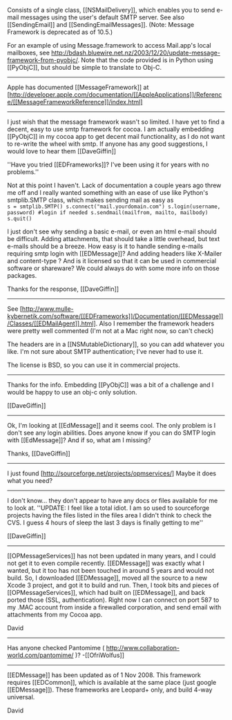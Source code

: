 

Consists of a single class, [[NSMailDelivery]], which enables you to send e-mail messages using the user's default SMTP server. See also [[SendingEmail]] and [[SendingEmailMessages]]. (Note: Message Framework is deprecated as of 10.5.)


For an example of using Message.framework to access Mail.app's local mailboxes, see http://bdash.bluewire.net.nz/2003/12/20/update-message-framework-from-pyobjc/.  Note that the code provided is in Python using [[PyObjC]], but should be simple to translate to Obj-C.

----

Apple has documented [[MessageFramework]] at [http://developer.apple.com/documentation/[[AppleApplications]]/Reference/[[MessageFrameworkReference]]/index.html]

----

I just wish that the message framework wasn't so limited. I have yet to find a decent, easy to use smtp framework for cocoa. I am actually embedding [[PyObjC]] in my cocoa app to get decent mail functionality, as I do not want to re-write the wheel with smtp. If anyone has any good suggestions, I would love to hear them
[[DaveGiffin]]

''Have you tried [[EDFrameworks]]? I've been using it for years with no problems.''

Not at this point I haven't. Lack of documentation a couple years ago threw me off and I really wanted something with an ease of use like Python's smtplib.SMTP class, which makes sending mail as easy as
<code>
s = smtplib.SMTP()
s.connect("mail.yourdomain.com")
s.login(username, password) #login if needed
s.sendmail(mailfrom, mailto, mailbody)
s.quit()
</code>

I just don't see why sending a basic e-mail, or even an html e-mail should be difficult. Adding attachments, that should take a little overhead, but text e-mails should be a breeze. 
How easy is it to handle sending e-mails requiring smtp login with [[EDMessage]]? And adding headers like X-Mailer and content-type ?  And is it licensed so that it can be used in commercial software or shareware?
We could always do with some more info on those packages.

Thanks for the response,
[[DaveGiffin]]

----

See [http://www.mulle-kybernetik.com/software/[[EDFrameworks]]/Documentation/[[EDMessage]]/Classes/[[EDMailAgent]].html]. Also I remember the framework headers were pretty well commented (I'm not at a Mac right now, so can't check)

The headers are in a [[NSMutableDictionary]], so you can add whatever you like.  I'm not sure about SMTP authentication; I've never had to use it.

The license is BSD, so you can use it in commercial projects.

----

Thanks for the info. Embedding [[PyObjC]] was a bit of a challenge and I would be happy to use an obj-c only solution.

[[DaveGiffin]]

----

Ok, I'm looking at [[EdMessage]] and it seems cool. The only problem is I don't see any login abilities. Does anyone know if you can do SMTP login with [[EdMessage]]? And if so, what am I missing? 

Thanks,
[[DaveGiffin]]

----

I just found [http://sourceforge.net/projects/opmservices/] Maybe it does what you need?

---- 

I don't know... they don't appear to have any docs or files available for me to look at.
''UPDATE: I feel like a total idiot. I am so used to sourceforge projects having the files listed in the files area I didn't think to check the CVS. I guess 4 hours of sleep the last 3 days is finally getting to me''

[[DaveGiffin]]

----
[[OPMessageServices]] has not been updated in many years, and I could not get it to even compile recently. [[EDMessage]] was exactly what I wanted, but it too has not been touched in around 5 years and would not build. So, I downloaded [[EDMessage]], moved all the source to a new Xcode 3 project, and got it to build and run. Then, I took bits and pieces of [[OPMessageServices]], which had built on [[EDMessage]], and back ported those (SSL, authentication). Right now I can connect on port 587 to my .MAC account from inside a firewalled corporation, and send email with attachments from my Cocoa app.

David

----

Has anyone checked Pantomime ( http://www.collaboration-world.com/pantomime/ )?
-[[OfriWolfus]]

----

[[EDMessage]] has been updated as of 1 Nov 2008. This framework requires [[EDCommon]], which is available at the same place (just google [[EDMessage]]). These frameworks are Leopard+ only, and build 4-way universal. 

David
